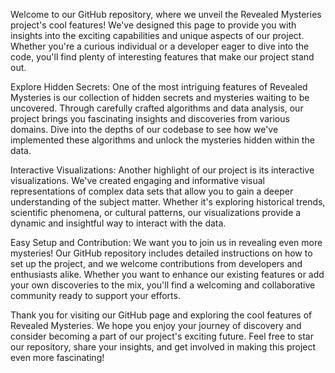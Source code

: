 Welcome to our GitHub repository, where we unveil the Revealed Mysteries project's cool features! We've designed this page to provide you with insights into the exciting capabilities and unique aspects of our project. Whether you're a curious individual or a developer eager to dive into the code, you'll find plenty of interesting features that make our project stand out.

Explore Hidden Secrets: One of the most intriguing features of Revealed Mysteries is our collection of hidden secrets and mysteries waiting to be uncovered. Through carefully crafted algorithms and data analysis, our project brings you fascinating insights and discoveries from various domains. Dive into the depths of our codebase to see how we've implemented these algorithms and unlock the mysteries hidden within the data.

Interactive Visualizations: Another highlight of our project is its interactive visualizations. We've created engaging and informative visual representations of complex data sets that allow you to gain a deeper understanding of the subject matter. Whether it's exploring historical trends, scientific phenomena, or cultural patterns, our visualizations provide a dynamic and insightful way to interact with the data.

Easy Setup and Contribution: We want you to join us in revealing even more mysteries! Our GitHub repository includes detailed instructions on how to set up the project, and we welcome contributions from developers and enthusiasts alike. Whether you want to enhance our existing features or add your own discoveries to the mix, you'll find a welcoming and collaborative community ready to support your efforts.

Thank you for visiting our GitHub page and exploring the cool features of Revealed Mysteries. We hope you enjoy your journey of discovery and consider becoming a part of our project's exciting future. Feel free to star our repository, share your insights, and get involved in making this project even more fascinating!
